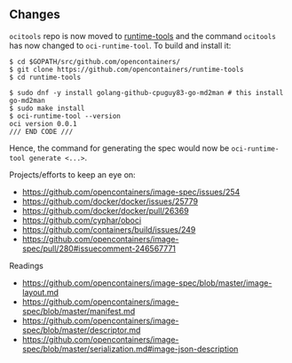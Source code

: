 ## Changes

`ocitools` repo is now moved to [runtime-tools](https://github.com/opencontainers/runtime-tools) and the command `ocitools` has now changed to `oci-runtime-tool`. To build and install it:

```
$ cd $GOPATH/src/github.com/opencontainers/
$ git clone https://github.com/opencontainers/runtime-tools
$ cd runtime-tools

$ sudo dnf -y install golang-github-cpuguy83-go-md2man # this install go-md2man
$ sudo make install
$ oci-runtime-tool --version
oci version 0.0.1
/// END CODE ///
```

Hence, the command for generating the spec would now be `oci-runtime-tool generate <...>`.

Projects/efforts to keep an eye on:

- https://github.com/opencontainers/image-spec/issues/254
- https://github.com/docker/docker/issues/25779
- https://github.com/docker/docker/pull/26369
- https://github.com/cyphar/oboci
- https://github.com/containers/build/issues/249
- https://github.com/opencontainers/image-spec/pull/280#issuecomment-246567771


Readings

- https://github.com/opencontainers/image-spec/blob/master/image-layout.md
- https://github.com/opencontainers/image-spec/blob/master/manifest.md
- https://github.com/opencontainers/image-spec/blob/master/descriptor.md
- https://github.com/opencontainers/image-spec/blob/master/serialization.md#image-json-description
